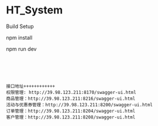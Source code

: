 # HT_System


Build Setup

npm install

npm run dev
```





接口地址++++++++++++
权限管理: http://39.98.123.211:8170/swagger-ui.html
商品管理：http://39.98.123.211:8216/swagger-ui.html
活动与优惠券管理：http://39.98.123.211:8200/swagger-ui.html
订单管理：http://39.98.123.211:8204/swagger-ui.html
客户管理：http://39.98.123.211:8208/swagger-ui.html
